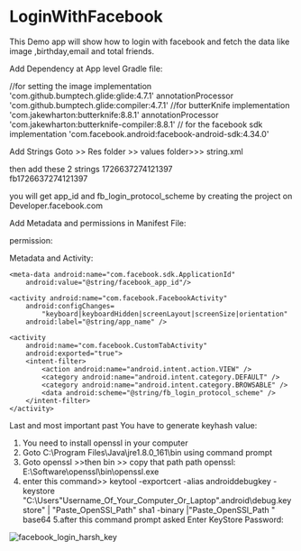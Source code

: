 # LoginWithFacebook
This Demo app will show how to login with facebook and fetch the data like image ,birthday,email and total friends.

Add Dependency at App level Gradle file:


//for setting the image
    implementation 'com.github.bumptech.glide:glide:4.7.1'
    annotationProcessor 'com.github.bumptech.glide:compiler:4.7.1'
//for butterKnife
implementation 'com.jakewharton:butterknife:8.8.1'
annotationProcessor 'com.jakewharton:butterknife-compiler:8.8.1'
// for the facebook sdk
implementation 'com.facebook.android:facebook-android-sdk:4.34.0'

Add Strings
Goto >> Res folder >> values folder>>> string.xml

then add these 2 strings
<string name="facebook_app_id">1726637274121397</string>            
<string name="fb_login_protocol_scheme">fb1726637274121397</string>

you will get app_id and fb_login_protocol_scheme by creating the project on Developer.facebook.com

Add Metadata and permissions in Manifest File:

permission:
  <uses-permission android:name="android.permission.INTERNET"/>
  
Metadata and Activity:

    <meta-data android:name="com.facebook.sdk.ApplicationId"
        android:value="@string/facebook_app_id"/>

    <activity android:name="com.facebook.FacebookActivity"
        android:configChanges=
            "keyboard|keyboardHidden|screenLayout|screenSize|orientation"
        android:label="@string/app_name" />

    <activity
        android:name="com.facebook.CustomTabActivity"
        android:exported="true">
        <intent-filter>
            <action android:name="android.intent.action.VIEW" />
            <category android:name="android.intent.category.DEFAULT" />
            <category android:name="android.intent.category.BROWSABLE" />
            <data android:scheme="@string/fb_login_protocol_scheme" />
        </intent-filter>
    </activity>


Last and most important past You have to generate keyhash value:
1. You need to install openssl in your computer
2. Goto C:\Program Files\Java\jre1.8.0_161\bin using command prompt
3. Goto openssl >>then bin >> copy that path 
path openssl:  E:\Software\openssl\bin\openssl.exe 
4. enter this command>> 
keytool -exportcert -alias androiddebugkey -keystore "C:\Users\"Username_Of_Your_Computer_Or_Laptop"\.android\debug.keystore" | "Paste_OpenSSl_Path" sha1 -binary |"Paste_OpenSSl_Path " base64
5.after this command prompt asked 
Enter KeyStore Password:

![facebook_login_harsh_key](https://user-images.githubusercontent.com/25931598/42662188-4be7ef3c-864e-11e8-86b3-b7883edc3967.PNG)
